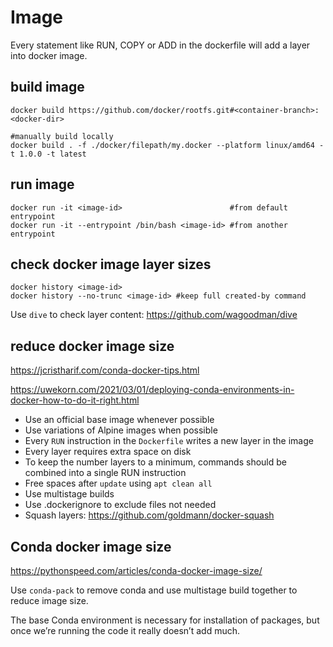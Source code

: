 # Image

Every statement like RUN, COPY or ADD in the dockerfile will add a layer into docker image.

## build image
```
docker build https://github.com/docker/rootfs.git#<container-branch>:<docker-dir>

#manually build locally
docker build . -f ./docker/filepath/my.docker --platform linux/amd64 -t 1.0.0 -t latest
```

## run image
```
docker run -it <image-id>                        #from default entrypoint
docker run -it --entrypoint /bin/bash <image-id> #from another entrypoint
```

## check docker image layer sizes
```
docker history <image-id>
docker history --no-trunc <image-id> #keep full created-by command
```
Use `dive` to check layer content: https://github.com/wagoodman/dive

## reduce docker image size
https://jcristharif.com/conda-docker-tips.html

https://uwekorn.com/2021/03/01/deploying-conda-environments-in-docker-how-to-do-it-right.html

- Use an official base image whenever possible
- Use variations of Alpine images when possible
- Every `RUN` instruction in the `Dockerfile` writes a new layer in the image
- Every layer requires extra space on disk
- To keep the number layers to a minimum, commands should be combined into a single RUN instruction
- Free spaces after `update` using `apt clean all`
- Use multistage builds
- Use .dockerignore to exclude files not needed
- Squash layers: https://github.com/goldmann/docker-squash

## Conda docker image size
https://pythonspeed.com/articles/conda-docker-image-size/

Use `conda-pack` to remove conda and use multistage build together to reduce image size.

The base Conda environment is necessary for installation of packages, but once we’re running the code it really doesn’t add much.
